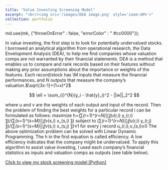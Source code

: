 ```yaml
---
title: "Value Investing Screening Model"
excerpt: "<br/><img src='/images/DEA image.png' style='zoom:40%'>"
collection: portfolio
---
```

<link rel="stylesheet" href="https://cdnjs.cloudflare.com/ajax/libs/KaTeX/0.11.1/katex.min.css">
md.use(mk, {"throwOnError" : false, "errorColor" : " #cc0000"});

In value investing, the first step is to look for potentially undervalued stocks. I borrowed an analytical algorithm from operational research, the Data Envelopment Analysis (DEA), to help me find companies whose valuation comps are not warranted by their financial statements.
DEA is a method that enables us to compare and rank records based on their features without making any prior assumptions about the importance or weights of the features. Each record/stock has \M inputs that measure the financial performances, and $N$ outputs that measure the company’s valuation.$\sqrt{3x-1}+(1+x)^2$

$$
\ell = \sum_{i}^{N}(y_i - \hat{y}_i)^2 - ||w||_2^2
$$

where u and v are the weights of each output and input of the record. Then the problem of finding the best weights for a particular record i can be formulated as follows:
maximize h=(∑_(r=1)^(r=N)▒〖u_(r,i) y_(r,i) 〗)/(∑_(s=1)^(s=M)▒〖v_(s,i) x_(s,i) 〗)
subject to  (∑_(r=1)^(r=N)▒〖u_(r,i) y_(r,j) 〗)/(∑_(s=1)^(s=M)▒〖v_(s,i) x_(s,j) 〗)≤1 for every j record
u_(r,i),v_(s,i)≥0
The above optimization problem can be solved with Linear Dynamic Programming. The h in the first equation is called efficiency. A low efficiency indicates that the company might be undervalued. To apply this algorithm to assist value investing, I used each company’s financial statistics as inputs and valuation comps as outputs (see table below).


[Click to view my stock screening model [Python]](https://github.com/HoagieT/Stock-Screening-Model-Based-On-Data-Envelopment-Analysis)
